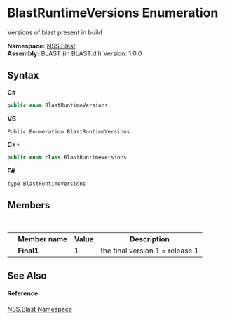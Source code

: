 # BlastRuntimeVersions Enumeration
 

Versions of blast present in build

**Namespace:**&nbsp;<a href="88b55311-4a89-0894-e27a-e157e443c7f7.md">NSS.Blast</a><br />**Assembly:**&nbsp;BLAST (in BLAST.dll) Version: 1.0.0

## Syntax

**C#**<br />
``` C#
public enum BlastRuntimeVersions
```

**VB**<br />
``` VB
Public Enumeration BlastRuntimeVersions
```

**C++**<br />
``` C++
public enum class BlastRuntimeVersions
```

**F#**<br />
``` F#
type BlastRuntimeVersions
```


## Members
&nbsp;<table><tr><th></th><th>Member name</th><th>Value</th><th>Description</th></tr><tr><td /><td target="F:NSS.Blast.BlastRuntimeVersions.Final1">**Final1**</td><td>1</td><td>the final version 1 = release 1</td></tr></table>

## See Also


#### Reference
<a href="88b55311-4a89-0894-e27a-e157e443c7f7.md">NSS.Blast Namespace</a><br />
